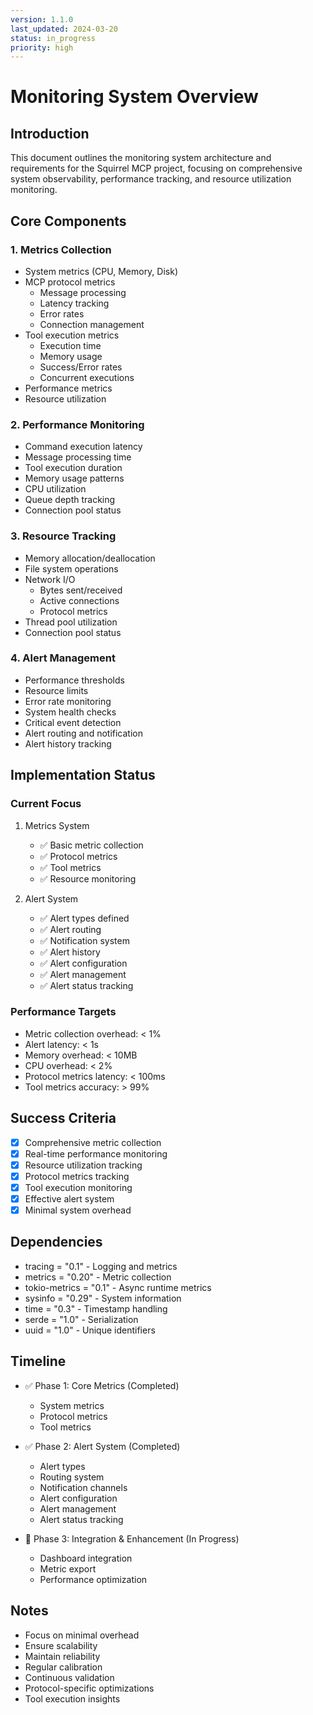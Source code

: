 ```yaml
---
version: 1.1.0
last_updated: 2024-03-20
status: in_progress
priority: high
---
```


# Monitoring System Overview

## Introduction
This document outlines the monitoring system architecture and requirements for the Squirrel MCP project, focusing on comprehensive system observability, performance tracking, and resource utilization monitoring.

## Core Components

### 1. Metrics Collection
- System metrics (CPU, Memory, Disk)
- MCP protocol metrics
  - Message processing
  - Latency tracking
  - Error rates
  - Connection management
- Tool execution metrics
  - Execution time
  - Memory usage
  - Success/Error rates
  - Concurrent executions
- Performance metrics
- Resource utilization

### 2. Performance Monitoring
- Command execution latency
- Message processing time
- Tool execution duration
- Memory usage patterns
- CPU utilization
- Queue depth tracking
- Connection pool status

### 3. Resource Tracking
- Memory allocation/deallocation
- File system operations
- Network I/O
  - Bytes sent/received
  - Active connections
  - Protocol metrics
- Thread pool utilization
- Connection pool status

### 4. Alert Management
- Performance thresholds
- Resource limits
- Error rate monitoring
- System health checks
- Critical event detection
- Alert routing and notification
- Alert history tracking

## Implementation Status

### Current Focus
1. Metrics System
   - ✅ Basic metric collection
   - ✅ Protocol metrics
   - ✅ Tool metrics
   - ✅ Resource monitoring

2. Alert System
   - ✅ Alert types defined
   - ✅ Alert routing
   - ✅ Notification system
   - ✅ Alert history
   - ✅ Alert configuration
   - ✅ Alert management
   - ✅ Alert status tracking

### Performance Targets
- Metric collection overhead: < 1%
- Alert latency: < 1s
- Memory overhead: < 10MB
- CPU overhead: < 2%
- Protocol metrics latency: < 100ms
- Tool metrics accuracy: > 99%

## Success Criteria
- [x] Comprehensive metric collection
- [x] Real-time performance monitoring
- [x] Resource utilization tracking
- [x] Protocol metrics tracking
- [x] Tool execution monitoring
- [x] Effective alert system
- [x] Minimal system overhead

## Dependencies
- tracing = "0.1" - Logging and metrics
- metrics = "0.20" - Metric collection
- tokio-metrics = "0.1" - Async runtime metrics
- sysinfo = "0.29" - System information
- time = "0.3" - Timestamp handling
- serde = "1.0" - Serialization
- uuid = "1.0" - Unique identifiers

## Timeline
- ✅ Phase 1: Core Metrics (Completed)
  - System metrics
  - Protocol metrics
  - Tool metrics

- ✅ Phase 2: Alert System (Completed)
  - Alert types
  - Routing system
  - Notification channels
  - Alert configuration
  - Alert management
  - Alert status tracking

- 🔄 Phase 3: Integration & Enhancement (In Progress)
  - Dashboard integration
  - Metric export
  - Performance optimization

## Notes
- Focus on minimal overhead
- Ensure scalability
- Maintain reliability
- Regular calibration
- Continuous validation
- Protocol-specific optimizations
- Tool execution insights 